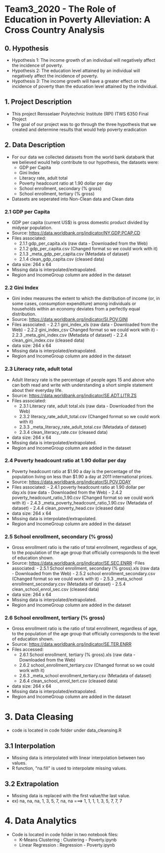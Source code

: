 # Team3_2020 - The Role of Education in Poverty Alleviation: A Cross Country Analysis

## 0. Hypothesis
  - Hypothesis 1: The income growth of an individual will negatively affect the incidence of poverty.
  - Hypothesis 2: The education level attained by an individual will negatively affect the incidence of poverty.
  - Hypothesis 3: The income growth will have a greater effect on the incidence of poverty than the education level attained by the individual.

## 1. Project Description
  - This project Rensselaer Polytechnic Institute (RPI) ITWS 6350 Final Project
  - The goal of our project was to go through the three hypothesis that we created and determine results that would help poverty eradication
  
## 2. Data Description
  - For our data we collected datasets from the world bank databank that we believed would help contribute to our hypothesis, the datasets were:
    - GDP per Capita
    - Gini Index
    - Literacy rate, adult total
    - Poverty headcount ratio at 1.90 dollar per day
    - School enrollment, secondary (% gross)
    - School enrollment, tertiary (% gross)
  - Datasets are seperated into Non-Clean data and Clean data
  
### 2.1 GDP per Capita
  - GDP per capita (current US$) is gross domestic product divided by midyear population. 
  - Source: https://data.worldbank.org/indicator/NY.GDP.PCAP.CD
  - Files associated: 
    - 2.1.1 gdp_per_capita.xls (raw data - Downloaded from the Web) 
    - 2.1.2 gdp_per_capita.csv (Changed format so we could work with it)
    - 2.1.3 _meta_gdp_per_capita.csv (Metadata of dataset)
    - 2.1.4 clean_gdp_capita.csv (cleased data)
   - data size: 264 x 64
   - Missing data is interpolated/extrapolated.
   - Region and IncomeGroup column are added in the dataset

### 2.2 Gini Index
   - Gini index measures the extent to which the distribution of income (or, in some cases, consumption expenditure) 
     among individuals or households within an economy deviates from a perfectly equal distribution. 
   - Source: https://data.worldbank.org/indicator/SI.POV.GINI
   - Files associated:
    - 2.2.1 gini_index_xls (raw data - Downloaded from the Web) 
    - 2.2.2 gini_index_csv Changed format so we could work with it)
    - 2.2.3 _meta_gini_index.csv (Metadata of dataset)
    - 2.2.4 clean_gini_index.csv (cleased data)
   - data size: 264 x 64
   - Missing data is interpolated/extrapolated.
   - Region and IncomeGroup column are added in the dataset

### 2.3 Literacy rate, adult total
   - Adult literacy rate is the percentage of people ages 15 and above who can both read and write with 
     understanding a short simple statement about their everyday life.
   - Source: https://data.worldbank.org/indicator/SE.ADT.LITR.ZS
   - Files associated:
     - 2.3.1 Literacy rate, adult total.xls (raw data - Downloaded from the Web) 
     - 2.3.2 literacy_rate_adult_total.csv (Changed format so we could work with it)
     - 2.3.3 _meta_literacy_rate_adult_total.csv (Metadata of dataset)
     - 2.3.4 clean_literacy_rate.csv (cleased data)
   - data size: 264 x 64
   - Missing data is interpolated/extrapolated.
   - Region and IncomeGroup column are added in the dataset

### 2.4 Poverty headcount ratio at 1.90 dollar per day
   - Poverty headcount ratio at $1.90 a day is the percentage of the population living on less than 
     $1.90 a day at 2011 international prices. 
   - Source: https://data.worldbank.org/indicator/SI.POV.DDAY
   - Files associated:
    - 2.4.1 poverty headcount ratio at 1.90 dollar per day.xls (raw data - Downloaded from the Web) 
    - 2.4.2 poverty_headcount_ratio_1.90.csv (Changed format so we could work with it)
    - 2.4.3 _meta_poverty_headcount_ratio_1.90.csv (Metadata of dataset)
    - 2.4.4 clean_poverty_head.csv (cleased data)
   - data size: 264 x 64
   - Missing data is interpolated/extrapolated.
   - Region and IncomeGroup column are added in the dataset

### 2.5 School enrollment, secondary (% gross)
   - Gross enrollment ratio is the ratio of total enrollment, regardless of age, to the population of the age group that 
    officially corresponds to the level of education shown.
   - Source: https://data.worldbank.org/indicator/SE.SEC.ENRR
   -Files associated:
    - 2.5.1 School enrollment, secondary (% gross).xls (raw data - Downloaded from the Web) 
    - 2.5.2 school enrollment_secondary.csv (Changed format so we could work with it)
    - 2.5.3 _meta_school enrollment_secondary.csv (Metadata of dataset)
    - 2.5.4 clean_school_enrol_sec.csv (cleased data)
  - data size: 264 x 64
  - Missing data is interpolated/extrapolated.
  - Region and IncomeGroup column are added in the dataset

### 2.6 School enrollment, tertiary (% gross)
  - Gross enrollment ratio is the ratio of total enrollment, regardless of age, to the population of the age group that 
    officially corresponds to the level of education shown. 
  - Source: https://data.worldbank.org/indicator/SE.TER.ENRR
  - Files accessed:
    - 2.6.1 School enrollment, tertiary (% gross).xls (raw data - Downloaded from the Web) 
    - 2.6.2 school_enrollment_tertiary.csv (Changed format so we could work with it)
    - 2.6.3 _meta_school enrollment_tertiary.csv (Metadata of dataset)
    - 2.6.4 clean_school_enrol_tert.csv (cleased data)
  - data size: 264 x 64
  - Missing data is interpolated/extrapolated.
  - Region and IncomeGroup column are added in the dataset

# 3. Data Cleasing
  - code is located in code folder under data_cleansing.R

## 3.1 Interpolation
  - Missing data is interpolated with linear interpolation between two values. 
  - R function, "na.fill" is used to interpolate missing values.

## 3.2 Extrapolation
  - Missing data is replaced with the first value/the last value. 
  - ex) na, na, na, 1, 3, 5, 7, na, na  ===> 1, 1, 1, 1, 3, 5, 7, 7, 7

# 4. Data Analytics
  - Code is located in code folder in two notebook files:
    - K-Means Clustering : Clustering - Poverty.ipynb
    - Linear Regression : Regression - Poverty.ipynb
